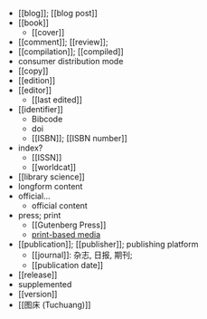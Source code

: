 - [[blog]]; [[blog post]]
- [[book]]
    - [[cover]]
- [[comment]]; [[review]];
- [[compilation]]; [[compiled]]
- consumer distribution mode
- [[copy]]
- [[edition]]
- [[editor]]
    - [[last edited]]
- [[identifier]]
    - Bibcode
    - doi
    - [[ISBN]]; [[ISBN number]]
- index?
    - [[ISSN]]
    - [[worldcat]]
- [[library science]]
- longform content
- official...
    - official content
- press; print
    - [[Gutenberg Press]]
    - [print](https://workflowy.com/#/a25f9dd7446d)[-based media](https://workflowy.com/#/a25f9dd7446d)
- [[publication]]; [[publisher]]; publishing platform
    - [[journal]]: 杂志, 日报, 期刊;
    - [[publication date]]
- [[release]]
- supplemented
- [[version]]
- [[图床 (Tuchuang)]]
